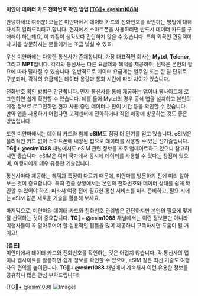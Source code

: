 **미얀마 데이터 카드 전화번호 확인 방법 [[TG💪+ @esim1088](https://t.me/s/esim1088)]**

안녕하세요 여러분! 오늘은 미얀마에서 데이터 카드와 전화번호를 확인하는 방법에 대해 자세히 알려드리려고 합니다. 현지에서 스마트폰을 사용하려면 반드시 데이터 카드를 구매해야 하는데요, 이 과정이 생각보다 간단하지 않을 수 있습니다. 특히 외국인 관광객이나 처음 방문하시는 분들에게는 조금 낯설 수 있죠.

우선 미얀마에는 다양한 통신사가 존재합니다. 가장 대표적인 회사는 **Mytel**, **Telenor**, 그리고 **MPT**입니다. 각각의 통신사는 다른 요금제와 혜택을 제공하며, 선택은 본인의 필요에 따라 달라질 수 있습니다. 일반적으로 데이터 요금제는 일주일 또는 한 달 단위로 구분되며, 각각의 요금제는 데이터 용량과 통화 시간에 따라 차이가 있습니다.

전화번호 확인 방법은 간단합니다. 먼저 통신사를 통해 제공하는 앱이나 웹사이트에 로그인하면 쉽게 확인할 수 있습니다. 예를 들어 Mytel의 경우 공식 앱을 설치하고 본인의 계정 정보로 로그인하면 현재 사용 중인 데이터나 잔여 시간 등을 확인할 수 있습니다. 만약 앱을 사용하기 어렵다면 고객센터에 전화하거나 직접 매장에 방문하는 것도 좋은 방법입니다.

또한 미얀마에서는 데이터 카드와 함께 **eSIM**도 점점 더 인기를 얻고 있습니다. eSIM은 물리적인 카드 없이 스마트폰에 내장된 칩으로 데이터를 사용할 수 있는 신기술입니다. **TG💪+ @esim1088** 채널에서도 eSIM 관련 정보를 자주 업데이트하고 있으니 참고하시면 좋습니다. eSIM은 여러 국가에서 동시에 데이터를 사용할 수 있다는 장점이 있으며, 여행자에게 매우 유용한 기술입니다.

통신사마다 제공하는 혜택과 특징이 다르기 때문에, 미얀마를 방문하기 전에 미리 알아보는 것이 중요합니다. 특히 긴급 상황에서는 본인의 전화번호와 데이터 상태를 쉽게 확인할 수 있어야 하죠. 따라서 여행 전에 필요한 통신 서비스를 미리 준비하고, 필요 시에는 eSIM 같은 새로운 기술을 활용해 보세요.

마지막으로, 미얀마의 데이터 카드와 전화번호 관리법은 간단하지만 본인의 필요에 맞게 잘 선택하는 것이 중요합니다. **TG💪+ @esim1088** 채널에서는 이런 정보뿐만 아니라 여행자들이 꼭 알아두어야 할 실용적인 팁들을 많이 제공하니 구독하시면 도움이 될 거예요!

**[결론]**  
미얀마에서 데이터 카드와 전화번호를 확인하는 것은 어렵지 않습니다. 각 통신사의 앱이나 웹사이트를 활용하면 쉽게 정보를 확인할 수 있으며, eSIM 같은 최신 기술도 여행자의 편의를 높여줍니다. **TG💪+ @esim1088** 채널에서 계속해서 이런 유용한 정보를 공유하니 많은 관심 부탁드립니다!

[[TG💪+ @esim1088](https://t.me/s/esim1088) ![Image](https://i.postimg.cc/Y0z9fWf4/image.png)]